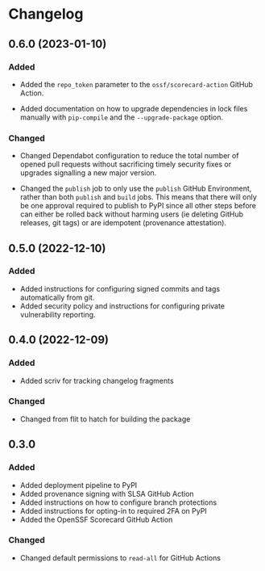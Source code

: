 # Changelog
<!-- scriv-insert-here -->

<a id='changelog-0.6.0'></a>
## 0.6.0 (2023-01-10)

### Added

- Added the `repo_token` parameter to the `ossf/scorecard-action` GitHub Action.

- Added documentation on how to upgrade dependencies in lock files manually with `pip-compile` and the `--upgrade-package` option.

### Changed

- Changed Dependabot configuration to reduce the total number of opened pull requests without sacrificing timely security fixes or upgrades signalling a new major version.

- Changed the `publish` job to only use the `publish` GitHub Environment, rather than both `publish` and `build` jobs.
  This means that there will only be one approval required to publish to PyPI since all other steps before can either be
  rolled back without harming users (ie deleting GitHub releases, git tags) or are idempotent (provenance attestation).

<a id='changelog-0.5.0'></a>
## 0.5.0 (2022-12-10)

### Added

- Added instructions for configuring signed commits and tags automatically from git.
- Added security policy and instructions for configuring private vulnerability reporting.

<a id='changelog-0.4.0'></a>
## 0.4.0 (2022-12-09)

### Added

- Added scriv for tracking changelog fragments

### Changed

- Changed from flit to hatch for building the package

## 0.3.0

### Added

- Added deployment pipeline to PyPI
- Added provenance signing with SLSA GitHub Action
- Added instructions on how to configure branch protections
- Added instructions for opting-in to required 2FA on PyPI
- Added the OpenSSF Scorecard GitHub Action

### Changed

- Changed default permissions to `read-all` for GitHub Actions
